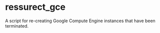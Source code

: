 ressurect_gce
=============

A script for re-creating Google Compute Engine instances that have been terminated.
